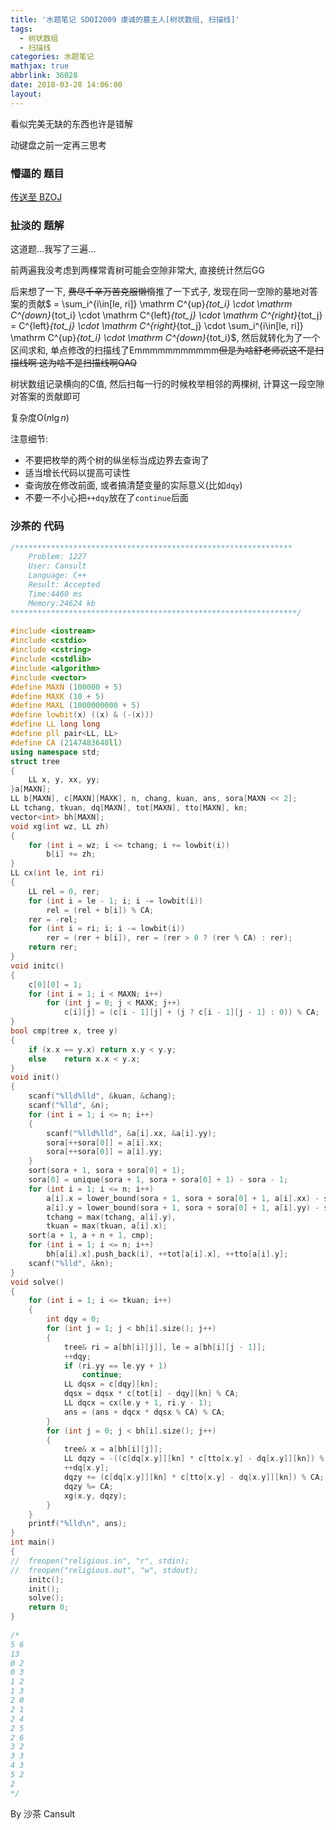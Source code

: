 ```yaml
---
title: '水题笔记 SDOI2009 虔诚的墓主人[树状数组, 扫描线]'
tags:
  - 树状数组
  - 扫描线
categories: 水题笔记
mathjax: true
abbrlink: 36028
date: 2018-03-28 14:06:00
layout:
---
```




看似完美无缺的东西也许是错解

动键盘之前一定再三思考

<!--more-->

### 懵逼的 题目

[传送至 BZOJ](http://www.lydsy.com/JudgeOnline/problem.php?id=1227)

### 扯淡的 题解

这道题...我写了三遍...

前两遍我没考虑到两棵常青树可能会空隙非常大, 直接统计然后GG

后来想了一下, ~~费尽千辛万苦克服懒惰~~推了一下式子, 发现在同一空隙的墓地对答案的贡献$ = \sum_i^{i\in[le, ri]} \mathrm C^{up}_{tot_i} \cdot \mathrm C^{down}_{tot_i} \cdot \mathrm C^{left}_{tot_j} \cdot \mathrm C^{right}_{tot_j} = C^{left}_{tot_j} \cdot \mathrm C^{right}_{tot_j} \cdot \sum_i^{i\in[le, ri]} \mathrm C^{up}_{tot_i} \cdot \mathrm C^{down}_{tot_i}$, 然后就转化为了一个区间求和, 单点修改的扫描线了Emmmmmmmmmmm~~但是为啥舒老师说这不是扫描线啊 这为啥不是扫描线啊QAQ~~ 

树状数组记录横向的$\mathrm C$值, 然后扫每一行的时候枚举相邻的两棵树, 计算这一段空隙对答案的贡献即可

复杂度$\mathrm O(n \lg n)$ 

注意细节: 

- 不要把枚举的两个树的纵坐标当成边界去查询了
- 适当增长代码以提高可读性
- 查询放在修改前面, 或者搞清楚变量的实际意义(比如`dqy`)
- 不要一不小心把`++dqy`放在了`continue`后面



### 沙茶的 代码

```cpp
/**************************************************************
    Problem: 1227
    User: Cansult
    Language: C++
    Result: Accepted
    Time:4460 ms
    Memory:24624 kb
****************************************************************/
 
#include <iostream>
#include <cstdio>
#include <cstring>
#include <cstdlib>
#include <algorithm>
#include <vector>
#define MAXN (100000 + 5)
#define MAXK (10 + 5)
#define MAXL (1000000000 + 5)
#define lowbit(x) ((x) & (-(x)))
#define LL long long
#define pll pair<LL, LL>
#define CA (2147483648ll)
using namespace std;
struct tree
{
    LL x, y, xx, yy;
}a[MAXN];
LL b[MAXN], c[MAXN][MAXK], n, chang, kuan, ans, sora[MAXN << 2];
LL tchang, tkuan, dq[MAXN], tot[MAXN], tto[MAXN], kn;
vector<int> bh[MAXN];
void xg(int wz, LL zh)
{
    for (int i = wz; i <= tchang; i += lowbit(i))
        b[i] += zh;
}
LL cx(int le, int ri)
{
    LL rel = 0, rer;
    for (int i = le - 1; i; i -= lowbit(i))
        rel = (rel + b[i]) % CA;
    rer = -rel;
    for (int i = ri; i; i -= lowbit(i))
        rer = (rer + b[i]), rer = (rer > 0 ? (rer % CA) : rer);
    return rer;
}
void initc()
{
    c[0][0] = 1;
    for (int i = 1; i < MAXN; i++)
        for (int j = 0; j < MAXK; j++)
            c[i][j] = (c[i - 1][j] + (j ? c[i - 1][j - 1] : 0)) % CA;
}
bool cmp(tree x, tree y)
{
    if (x.x == y.x) return x.y < y.y;
    else    return x.x < y.x;
}
void init()
{
    scanf("%lld%lld", &kuan, &chang);
    scanf("%lld", &n);
    for (int i = 1; i <= n; i++)
    {
        scanf("%lld%lld", &a[i].xx, &a[i].yy);
        sora[++sora[0]] = a[i].xx;
        sora[++sora[0]] = a[i].yy;
    }
    sort(sora + 1, sora + sora[0] + 1);
    sora[0] = unique(sora + 1, sora + sora[0] + 1) - sora - 1;
    for (int i = 1; i <= n; i++)
        a[i].x = lower_bound(sora + 1, sora + sora[0] + 1, a[i].xx) - sora, 
        a[i].y = lower_bound(sora + 1, sora + sora[0] + 1, a[i].yy) - sora, 
        tchang = max(tchang, a[i].y), 
        tkuan = max(tkuan, a[i].x);
    sort(a + 1, a + n + 1, cmp);
    for (int i = 1; i <= n; i++)
        bh[a[i].x].push_back(i), ++tot[a[i].x], ++tto[a[i].y];
    scanf("%lld", &kn);
}
void solve()
{
    for (int i = 1; i <= tkuan; i++)
    {
        int dqy = 0;
        for (int j = 1; j < bh[i].size(); j++)
        {
            tree& ri = a[bh[i][j]], le = a[bh[i][j - 1]];
            ++dqy;
            if (ri.yy == le.yy + 1)
                continue;
            LL dqsx = c[dqy][kn];
            dqsx = dqsx * c[tot[i] - dqy][kn] % CA;
            LL dqcx = cx(le.y + 1, ri.y - 1);
            ans = (ans + dqcx * dqsx % CA) % CA;
        }
        for (int j = 0; j < bh[i].size(); j++)
        {
            tree& x = a[bh[i][j]];
            LL dqzy = -((c[dq[x.y]][kn] * c[tto[x.y] - dq[x.y]][kn]) % CA);
            ++dq[x.y];
            dqzy += (c[dq[x.y]][kn] * c[tto[x.y] - dq[x.y]][kn]) % CA;
            dqzy %= CA;
            xg(x.y, dqzy);
        }   
    }
    printf("%lld\n", ans);
}
int main()
{
//  freopen("religious.in", "r", stdin);
//  freopen("religious.out", "w", stdout);
    initc();
    init();
    solve();
    return 0;
}
 
/*
5 6
13
0 2
0 3
1 2
1 3
2 0
2 1
2 4
2 5
2 6
3 2
3 3
4 3
5 2
2
*/
```

By 沙茶 Cansult